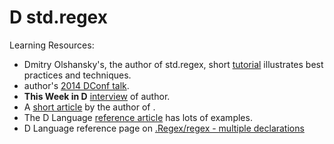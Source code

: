 D std.regex
===========

Learning Resources:

* Dmitry Olshansky's, the author of std.regex, short [tutorial](https://dlang.org/articles/regular-expression.html) illustrates best practices and techniques.
*  author's [2014 DConf talk](https://archive.org/details/dconf2014-day01-talk04).
* **This Week in D** [interview](http://arsdnet.net/this-week-in-d/jun-28.html) of  author.
* A [short article](https://dlang.org/blog/author/dmitryolshansky/) by the author of .
* The D Language  [reference article](https://dlang.org/phobos/std\_regex.html) has lots of examples.
* D Language reference page on [.Regex/regex - multiple declarations](https://dlang.org/library/std/regex/regex.html)
